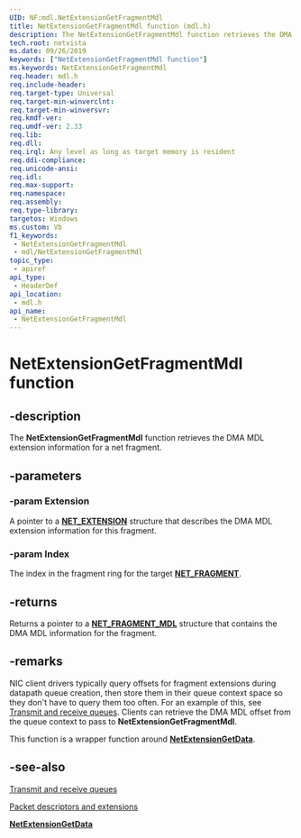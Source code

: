 ```yaml
---
UID: NF:mdl.NetExtensionGetFragmentMdl
title: NetExtensionGetFragmentMdl function (mdl.h)
description: The NetExtensionGetFragmentMdl function retrieves the DMA MDL extension information for a net fragment.
tech.root: netvista
ms.date: 09/26/2019
keywords: ["NetExtensionGetFragmentMdl function"]
ms.keywords: NetExtensionGetFragmentMdl
req.header: mdl.h
req.include-header: 
req.target-type: Universal
req.target-min-winverclnt: 
req.target-min-winversvr: 
req.kmdf-ver: 
req.umdf-ver: 2.33 
req.lib: 
req.dll: 
req.irql: Any level as long as target memory is resident
req.ddi-compliance: 
req.unicode-ansi: 
req.idl: 
req.max-support: 
req.namespace: 
req.assembly: 
req.type-library: 
targetos: Windows
ms.custom: Vb
f1_keywords:
 - NetExtensionGetFragmentMdl
 - mdl/NetExtensionGetFragmentMdl
topic_type:
 - apiref
api_type:
 - HeaderDef
api_location:
 - mdl.h
api_name:
 - NetExtensionGetFragmentMdl
---
```


# NetExtensionGetFragmentMdl function


## -description

The **NetExtensionGetFragmentMdl** function retrieves the DMA MDL extension information for a net fragment.

## -parameters

### -param Extension

A pointer to a [**NET_EXTENSION**](../extension/ns-extension-_net_extension.md) structure that describes the DMA MDL extension information for this fragment.

### -param Index

The index in the fragment ring for the target [**NET_FRAGMENT**](../fragment/ns-fragment-_net_fragment.md).

## -returns

Returns a pointer to a [**NET_FRAGMENT_MDL**](../mdltypes/ns-mdltypes-_net_fragment_mdl.md) structure that contains the DMA MDL information for the fragment.

## -remarks

NIC client drivers typically query offsets for fragment extensions during datapath queue creation, then store them in their queue context space so they don't have to query them too often. For an example of this, see [Transmit and receive queues](/windows-hardware/drivers/netcx/transmit-and-receive-queues). Clients can retrieve the DMA MDL offset from the queue context to pass to **NetExtensionGetFragmentMdl**.

This function is a wrapper function around [**NetExtensionGetData**](../extension/nf-extension-netextensiongetdata.md).

## -see-also

[Transmit and receive queues](/windows-hardware/drivers/netcx/transmit-and-receive-queues)

[Packet descriptors and extensions](/windows-hardware/drivers/netcx/packet-descriptors-and-extensions)

[**NetExtensionGetData**](../extension/nf-extension-netextensiongetdata.md)
